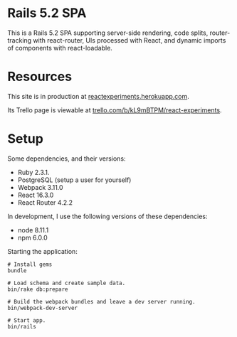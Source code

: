 
# Rails 5.2 SPA

This is a Rails 5.2 SPA supporting server-side rendering, code splits,
router-tracking with react-router, UIs processed with React, and
dynamic imports of components with react-loadable.

# Resources

This site is in production at [reactexperiments.herokuapp.com](http://reactexperiments.herokuapp.com/).

Its Trello page is viewable at [trello.com/b/kL9mBTPM/react-experiments](https://trello.com/b/kL9mBTPM/react-experiments).

# Setup

Some dependencies, and their versions:

  - Ruby 2.3.1.
  - PostgreSQL (setup a user for yourself)
  - Webpack 3.11.0
  - React 16.3.0
  - React Router 4.2.2

In development, I use the following versions of these dependencies:

  - node 8.11.1
  - npm 6.0.0

Starting the application:

    # Install gems
    bundle 

    # Load schema and create sample data.
    bin/rake db:prepare 

    # Build the webpack bundles and leave a dev server running.
    bin/webpack-dev-server

    # Start app.
    bin/rails           

